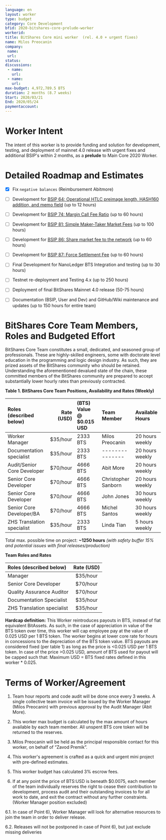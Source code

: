 ```yaml
---
language: en
layout: worker
type: budget
category: Core Development
bfid: 2020-bitshares-core-prelude-worker
workerid: 
title: BitShares Core mini worker  (rel. 4.0 + urgent fixes)
name: Milos Preocanin
company:
 name:
 url:
status: 
discussions:
 - name:
   url: 
 - name: 
   url: 
max-budget: 4,972,789.5 BTS
duration: 2 months (8.7 weeks)
Start: 2020/03/21
End: 2020/05/24
paymentaccount: 
---
```


Worker Intent
==========

The intent of this worker is to provide funding and solution for development, testing, and deployment of mainnet 4.0 release with urgent fixes and additional BSIP's within 2 months, as a **prelude** to Main Core 2020 Worker.


Detailed Roadmap and Estimates
==============================

- [x] Fix `negative balances` (Reimbursement Abitmore)
- [ ] Development for [BSIP 64: Operational HTLC preimage length, HASH160 addition, and memo field](https://github.com/bitshares/bsips/blob/master/bsip-0064.md) (up to 12 hours)
- [ ] Development for [BSIP 74: Margin Call Fee Ratio](https://github.com/bitshares/bsips/blob/master/bsip-0074.md) (up to 60 hours)
- [ ] Development for [BSIP 81: Simple Maker-Taker Market Fees](https://github.com/bitshares/bsips/blob/master/bsip-0081.md) (up to 100 hours)
- [ ] Development for [BSIP 86: Share market fee to the network](https://github.com/bitshares/bsips/blob/master/bsip-0086.md) (up to 60 hours)
- [ ] Development for [BSIP 87: Force Settlement Fee](https://github.com/bitshares/bsips/blob/master/bsip-0087.md) (up to 60 hours)
- [ ] Final Development for NanoLedger BTS Integration and testing (up to 30 hours)
- [ ] Testnet re-deployment and Testing 4.x (up to 250 hours)
- [ ] Deployment of final BitShares Mainnet 4.0 release (50-75 hours)
- [ ] Documentation (BSIP, User and Dev) and GitHub/Wiki maintenance and updates (up to 150 hours for entire team)


BitShares Core Team Members, Roles and Budgeted Effort
======================================================
BitShares Core Team constitutes a small, dedicated, and seasoned group of professionals.  These are highly-skilled engineers, some with doctorate level education in the programming and logic design industry.  As such, they are prized assets of the BitShares community who should be retained.   Understanding the aforementioned devalued state of the chain, these committed members of the BitShares community are prepared to accept substantially lower hourly rates than previously contracted.  


 **Table 1. BitShares Core Team Positions, Availability and Rates (Weekly)**

| Roles (described below)           | Rate (USD)| (BTS) Value @ $0.015 USD | Team Member             | Available Hours   |
|:--------------------------------- | ---------:|:----------------------- |:----------------------- |:----------------- |
| Worker Manager                    | $35/hour  | 2333 BTS                | Milos Preocanin         | 20 hours weekly   |
| Documentation specialist          | $35/hour  | 2333 BTS                | ---------------         | 20 hours weekly   |
| Audit/Senior Core Developer       | $70/hour  | 4666 BTS                | Abit More               | 20 hours weekly   |
| Senior Core Developer             | $70/hour  | 4666 BTS                | Christopher Sanborn     | 20 hours weekly   |
| Senior Core Developer             | $70/hour  | 4666 BTS                | John Jones              | 30 hours weekly   |
| Senior Core Developer/BA          | $70/hour  | 4666 BTS                | Michel Santos           | 30 hours weekly   |
| ZHS Translation specialist        | $35/hour  | 2333 BTS                | Linda Tian              |  5 hours weekly   |

Total max. possible time on project: **~1250 hours** *(with safety buffer 15% and potential issues with final releases/production)*

**Team Roles and Rates**

| Roles (described below)         | Rate (USD) | 
|:------------------------------- | :---------:|
| Manager                         |  $35/hour  | 
| Senior Core Developer           |  $70/hour  | 
| Quality Assurance Auditor       |  $70/hour  | 
| Documentation Specialist        |  $35/hour  | 
| ZHS Translation specialist      |  $35/hour  |


**Hardcap definition:**
This Worker reintroduces payouts in BTS, instead of fiat equivalent BitAssets. As such, in the case of appreciation in value of the BTS token over time, this worker will cap employee pay at the value of 0.025 USD per 1 BTS token. The worker begins at lower core rate for hours in concessions to the depreciation of the BTS token value.  BTS payouts are considered fixed (per table 1) as long as the price is <0.025 USD per 1 BTS token. In case of the price >0.025 USD, amount of BTS used for payout will be capped such that:  Maximum USD = BTS fixed rates defined in this worker * 0.025.  

Terms of Worker/Agreement
==================

1) Team hour reports and code audit will be done once every 3 weeks. A single collective team invoice will be issued by the Worker Manager (Milos Preocanin) with previous approval by the Audit Manager (Abit More).

2) This worker max budget is calculated by the max amount of hours available by each team member. All unspent BTS core token will be returned to the reserves.

3) Milos Preocanin will be held as the principal responsible contact for this worker, on behalf of “Zavod Premik”.

4) This worker's agreement is crafted as a quick and urgent mini project with pre-defined estimates.

5) This worker budget has calculated 3% escrow fees.

6) If at any point the price of BTS:USD is beneath $0.0075, each member of the team individually reserves the right to cease their contribution to development, process audit and their outstanding invoices to for all work to date, and exit the contract without any further constraints. (Worker Manager position excluded)

6.1. In case of Point 6), Worker Manager will look for alternative resources to join the team in order to deliver release.

6.2. Releases will not be postponed in case of Point 6), but just exclude missing deliveries
